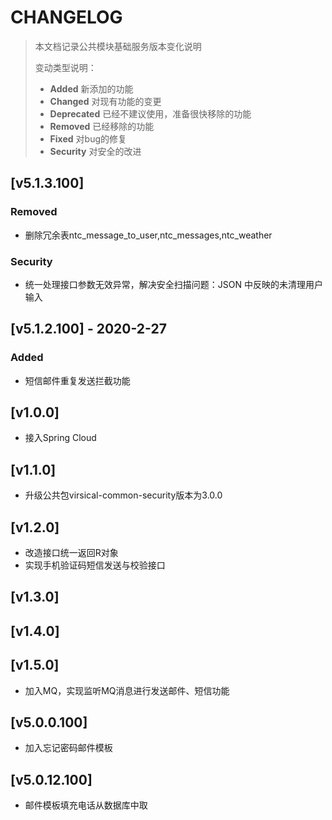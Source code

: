 # CHANGELOG
> 本文档记录公共模块基础服务版本变化说明
>
> 变动类型说明：
>
> - **Added** 新添加的功能
> - **Changed** 对现有功能的变更
> - **Deprecated** 已经不建议使用，准备很快移除的功能
> - **Removed** 已经移除的功能
> - **Fixed** 对bug的修复
> - **Security** 对安全的改进

## [v5.1.3.100] 
### Removed
  - 删除冗余表ntc_message_to_user,ntc_messages,ntc_weather 
### Security
  - 统一处理接口参数无效异常，解决安全扫描问题：JSON 中反映的未清理用户输入
  
## [v5.1.2.100] - 2020-2-27
### Added
  - 短信邮件重复发送拦截功能
  
## [v1.0.0] 
- 接入Spring Cloud
## [v1.1.0] 
- 升级公共包virsical-common-security版本为3.0.0
## [v1.2.0]
- 改造接口统一返回R对象
- 实现手机验证码短信发送与校验接口
## [v1.3.0]
## [v1.4.0]
## [v1.5.0]
- 加入MQ，实现监听MQ消息进行发送邮件、短信功能
## [v5.0.0.100]
- 加入忘记密码邮件模板
## [v5.0.12.100]
- 邮件模板填充电话从数据库中取